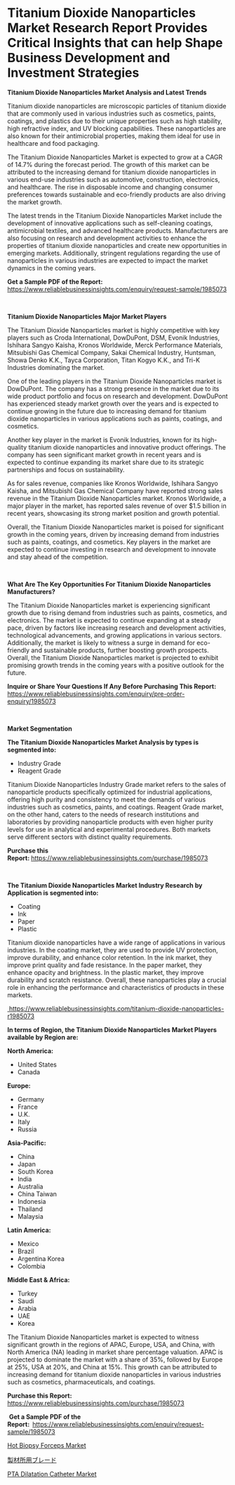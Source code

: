 <p><h1>Titanium Dioxide Nanoparticles Market Research Report Provides Critical Insights that can help Shape Business Development and Investment Strategies</h1></p><p><strong>Titanium Dioxide Nanoparticles Market Analysis and Latest Trends</strong></p>
<p><p>Titanium dioxide nanoparticles are microscopic particles of titanium dioxide that are commonly used in various industries such as cosmetics, paints, coatings, and plastics due to their unique properties such as high stability, high refractive index, and UV blocking capabilities. These nanoparticles are also known for their antimicrobial properties, making them ideal for use in healthcare and food packaging.</p><p>The Titanium Dioxide Nanoparticles Market is expected to grow at a CAGR of 14.7% during the forecast period. The growth of this market can be attributed to the increasing demand for titanium dioxide nanoparticles in various end-use industries such as automotive, construction, electronics, and healthcare. The rise in disposable income and changing consumer preferences towards sustainable and eco-friendly products are also driving the market growth.</p><p>The latest trends in the Titanium Dioxide Nanoparticles Market include the development of innovative applications such as self-cleaning coatings, antimicrobial textiles, and advanced healthcare products. Manufacturers are also focusing on research and development activities to enhance the properties of titanium dioxide nanoparticles and create new opportunities in emerging markets. Additionally, stringent regulations regarding the use of nanoparticles in various industries are expected to impact the market dynamics in the coming years.</p></p>
<p><strong>Get a Sample PDF of the Report:&nbsp;</strong> <a href="https://www.reliablebusinessinsights.com/enquiry/request-sample/1985073">https://www.reliablebusinessinsights.com/enquiry/request-sample/1985073</a></p>
<p>&nbsp;</p>
<p><strong>Titanium Dioxide Nanoparticles Major Market Players</strong></p>
<p><p>The Titanium Dioxide Nanoparticles market is highly competitive with key players such as Croda International, DowDuPont, DSM, Evonik Industries, Ishihara Sangyo Kaisha, Kronos Worldwide, Merck Performance Materials, Mitsubishi Gas Chemical Company, Sakai Chemical Industry, Huntsman, Showa Denko K.K., Tayca Corporation, Titan Kogyo K.K., and Tri-K Industries dominating the market.</p><p>One of the leading players in the Titanium Dioxide Nanoparticles market is DowDuPont. The company has a strong presence in the market due to its wide product portfolio and focus on research and development. DowDuPont has experienced steady market growth over the years and is expected to continue growing in the future due to increasing demand for titanium dioxide nanoparticles in various applications such as paints, coatings, and cosmetics.</p><p>Another key player in the market is Evonik Industries, known for its high-quality titanium dioxide nanoparticles and innovative product offerings. The company has seen significant market growth in recent years and is expected to continue expanding its market share due to its strategic partnerships and focus on sustainability.</p><p>As for sales revenue, companies like Kronos Worldwide, Ishihara Sangyo Kaisha, and MitsubishI Gas Chemical Company have reported strong sales revenue in the Titanium Dioxide Nanoparticles market. Kronos Worldwide, a major player in the market, has reported sales revenue of over $1.5 billion in recent years, showcasing its strong market position and growth potential.</p><p>Overall, the Titanium Dioxide Nanoparticles market is poised for significant growth in the coming years, driven by increasing demand from industries such as paints, coatings, and cosmetics. Key players in the market are expected to continue investing in research and development to innovate and stay ahead of the competition.</p></p>
<p>&nbsp;</p>
<p><strong>What Are The Key Opportunities For Titanium Dioxide Nanoparticles Manufacturers?</strong></p>
<p><p>The Titanium Dioxide Nanoparticles market is experiencing significant growth due to rising demand from industries such as paints, cosmetics, and electronics. The market is expected to continue expanding at a steady pace, driven by factors like increasing research and development activities, technological advancements, and growing applications in various sectors. Additionally, the market is likely to witness a surge in demand for eco-friendly and sustainable products, further boosting growth prospects. Overall, the Titanium Dioxide Nanoparticles market is projected to exhibit promising growth trends in the coming years with a positive outlook for the future.</p></p>
<p><strong>Inquire or Share Your Questions If Any Before Purchasing This Report:</strong> <a href="https://www.reliablebusinessinsights.com/enquiry/pre-order-enquiry/1985073">https://www.reliablebusinessinsights.com/enquiry/pre-order-enquiry/1985073</a></p>
<p>&nbsp;</p>
<p><strong>Market Segmentation</strong></p>
<p><strong>The Titanium Dioxide Nanoparticles Market Analysis by types is segmented into:</strong></p>
<p><ul><li>Industry Grade</li><li>Reagent Grade</li></ul></p>
<p><p>Titanium Dioxide Nanoparticles Industry Grade market refers to the sales of nanoparticle products specifically optimized for industrial applications, offering high purity and consistency to meet the demands of various industries such as cosmetics, paints, and coatings. Reagent Grade market, on the other hand, caters to the needs of research institutions and laboratories by providing nanoparticle products with even higher purity levels for use in analytical and experimental procedures. Both markets serve different sectors with distinct quality requirements.</p></p>
<p><strong>Purchase this Report:&nbsp;</strong><a href="https://www.reliablebusinessinsights.com/purchase/1985073">https://www.reliablebusinessinsights.com/purchase/1985073</a></p>
<p>&nbsp;</p>
<p><strong>The Titanium Dioxide Nanoparticles Market Industry Research by Application is segmented into:</strong></p>
<p><ul><li>Coating</li><li>Ink</li><li>Paper</li><li>Plastic</li></ul></p>
<p><p>Titanium dioxide nanoparticles have a wide range of applications in various industries. In the coating market, they are used to provide UV protection, improve durability, and enhance color retention. In the ink market, they improve print quality and fade resistance. In the paper market, they enhance opacity and brightness. In the plastic market, they improve durability and scratch resistance. Overall, these nanoparticles play a crucial role in enhancing the performance and characteristics of products in these markets.</p></p>
<p><a href="https://www.reliablebusinessinsights.com/titanium-dioxide-nanoparticles-r1985073">&nbsp;https://www.reliablebusinessinsights.com/titanium-dioxide-nanoparticles-r1985073</a></p>
<p><strong>In terms of Region, the Titanium Dioxide Nanoparticles Market Players available by Region are:</strong></p>
<p>
    <p> <strong> North America: </strong>
        <ul>
            <li>United States</li>
            <li>Canada</li>
        </ul>
        </p> 
    <p> <strong> Europe: </strong>
        <ul>
            <li>Germany</li>
            <li>France</li>
            <li>U.K.</li>
            <li>Italy</li>
            <li>Russia</li>
        </ul>
        </p> 
    <p> <strong> Asia-Pacific: </strong>
        <ul>
            <li>China</li>
            <li>Japan</li>
            <li>South Korea</li>
            <li>India</li>
            <li>Australia</li>
            <li>China Taiwan</li>
            <li>Indonesia</li>
            <li>Thailand</li>
            <li>Malaysia</li>
        </ul>
        </p> 
    <p> <strong> Latin America: </strong>
        <ul>
            <li>Mexico</li>
            <li>Brazil</li>
            <li>Argentina Korea</li>
            <li>Colombia</li>
        </ul>
        </p> 
    <p> <strong> Middle East & Africa: </strong>
        <ul>
            <li>Turkey</li>
            <li>Saudi</li>
            <li>Arabia</li>
            <li>UAE</li>
            <li>Korea</li>
        </ul>
    </p>
    </p>
<p><p>The Titanium Dioxide Nanoparticles market is expected to witness significant growth in the regions of APAC, Europe, USA, and China, with North America (NA) leading in market share percentage valuation. APAC is projected to dominate the market with a share of 35%, followed by Europe at 25%, USA at 20%, and China at 15%. This growth can be attributed to increasing demand for titanium dioxide nanoparticles in various industries such as cosmetics, pharmaceuticals, and coatings.</p></p>
<p><strong>Purchase this Report: </strong><a href="https://www.reliablebusinessinsights.com/purchase/1985073">https://www.reliablebusinessinsights.com/purchase/1985073</a></p>
<p>&nbsp;<strong>Get a Sample PDF of the Report:&nbsp;&nbsp;</strong><a href="https://www.reliablebusinessinsights.com/enquiry/request-sample/1985073">https://www.reliablebusinessinsights.com/enquiry/request-sample/1985073</a></p>
<p><strong></strong></p>
<p><p><a href="https://view.publitas.com/reportprime-1/global-hot-biopsy-forceps-industry-types-applications-market-players-regional-growth-analysis-and-future-scenarios-2024-2031/">Hot Biopsy Forceps Market</a></p><p><a href="https://github.com/marbadji/Market-Research-Report-List-2/blob/main/549372990555.md">製材所用ブレード</a></p><p><a href="https://view.publitas.com/reportprime-1/future-trends-in-global-pta-dilatation-catheter-market-market-insights-and-analysis-from-2024-to-2031-in-101-pages/">PTA Dilatation Catheter Market</a></p></p>